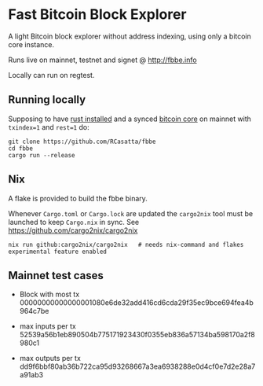 

# Fast Bitcoin Block Explorer

A light Bitcoin block explorer without address indexing, using only a bitcoin core instance.

Runs live on mainnet, testnet and signet @ http://fbbe.info

Locally can run on regtest.

## Running locally

Supposing to have [rust installed](https://www.rust-lang.org/tools/install) and a synced [bitcoin core](https://bitcoincore.org/en/download/) on mainnet with `txindex=1` and `rest=1` do:

```
git clone https://github.com/RCasatta/fbbe
cd fbbe
cargo run --release
```

## Nix

A flake is provided to build the fbbe binary.

Whenever `Cargo.toml` or `Cargo.lock` are updated the `cargo2nix` tool must be launched to keep `Cargo.nix` in sync. See https://github.com/cargo2nix/cargo2nix

```
nix run github:cargo2nix/cargo2nix   # needs nix-command and flakes experimental feature enabled 
```

## Mainnet test cases

* Block with most tx 00000000000000001080e6de32add416cd6cda29f35ec9bce694fea4b964c7be

* max inputs per tx 52539a56b1eb890504b775171923430f0355eb836a57134ba598170a2f8980c1

* max outputs per tx dd9f6bbf80ab36b722ca95d93268667a3ea6938288e0d4cf0e7d2e28a7a91ab3
